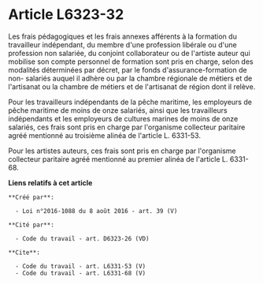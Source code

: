 # Article L6323-32

Les frais pédagogiques et les frais annexes afférents à la formation du travailleur indépendant, du membre d'une profession
libérale ou d'une profession non salariée, du conjoint collaborateur ou de l'artiste auteur qui mobilise son compte personnel
de formation sont pris en charge, selon des modalités déterminées par décret, par le fonds d'assurance-formation de non-
salariés auquel il adhère ou par la chambre régionale de métiers et de l'artisanat ou la chambre de métiers et de l'artisanat
de région dont il relève. 

Pour les travailleurs indépendants de la pêche maritime, les employeurs de pêche maritime de moins de onze salariés, ainsi
que les travailleurs indépendants et les employeurs de cultures marines de moins de onze salariés, ces frais sont pris en
charge par l'organisme collecteur paritaire agréé mentionné au troisième alinéa de l'article L. 6331-53. 

Pour les artistes auteurs, ces frais sont pris en charge par l'organisme collecteur paritaire agréé mentionné au premier
alinéa de l'article L. 6331-68.

**Liens relatifs à cet article**

	**Créé par**:

	  - Loi n°2016-1088 du 8 août 2016 - art. 39 (V)

	**Cité par**:

	  - Code du travail - art. D6323-26 (VD)

	**Cite**:

	  - Code du travail - art. L6331-53 (V)
	  - Code du travail - art. L6331-68 (V)
